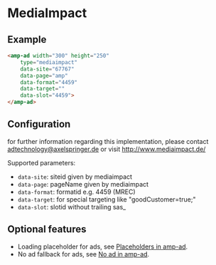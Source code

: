<!---
Copyright 2015 The AMP HTML Authors. All Rights Reserved.

Licensed under the Apache License, Version 2.0 (the "License");
you may not use this file except in compliance with the License.
You may obtain a copy of the License at

      http://www.apache.org/licenses/LICENSE-2.0

Unless required by applicable law or agreed to in writing, software
distributed under the License is distributed on an "AS-IS" BASIS,
WITHOUT WARRANTIES OR CONDITIONS OF ANY KIND, either express or implied.
See the License for the specific language governing permissions and
limitations under the License.
-->

# MediaImpact

## Example

```html
<amp-ad width="300" height="250"
    type="mediaimpact"
    data-site="67767"
    data-page="amp"
    data-format="4459"
    data-target=""
    data-slot="4459">
</amp-ad>
```

## Configuration

for further information regarding this implementation, please contact adtechnology@axelspringer.de  or visit http://www.mediaimpact.de/ 

Supported parameters:

- `data-site`: siteid given by mediaimpact
- `data-page`: pageName given by mediaimpact
- `data-format`: formatid e.g. 4459 (MREC)
- `data-target`: for special targeting like "goodCustomer=true;"
- `data-slot`: slotid without trailing sas_

## Optional features

- Loading placeholder for ads, see [Placeholders in amp-ad](https://amp.dev/documentation/components/amp-ad#placeholder).
- No ad fallback for ads, see [No ad in amp-ad](https://amp.dev/documentation/components/amp-ad#no-ad-available).
